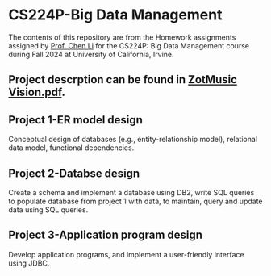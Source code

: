 # CS224P-Big Data Management
The contents of this repository are from the Homework assignments assigned by [Prof. Chen Li](https://chenli.ics.uci.edu) for the CS224P: Big Data Management course during Fall 2024 at  University of California, Irvine.
## Project descrption can be found in [ZotMusic Vision.pdf](ZotMusic%20Vision.pdf).

## Project 1-ER model design
Conceptual design of databases (e.g., entity-relationship model), relational data model, functional dependencies.
## Project 2-Databse design
Create a schema and implement a database using DB2, write SQL queries to populate database from project 1 with data, to maintain, query and update data using SQL queries.
## Project 3-Application program design
Develop application programs, and implement a user-friendly interface using JDBC.
